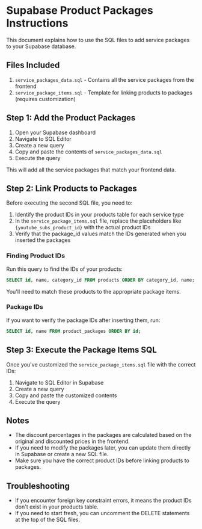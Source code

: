 # Supabase Product Packages Instructions

This document explains how to use the SQL files to add service packages to your Supabase database.

## Files Included

1. `service_packages_data.sql` - Contains all the service packages from the frontend
2. `service_package_items.sql` - Template for linking products to packages (requires customization)

## Step 1: Add the Product Packages

1. Open your Supabase dashboard
2. Navigate to SQL Editor
3. Create a new query
4. Copy and paste the contents of `service_packages_data.sql`
5. Execute the query

This will add all the service packages that match your frontend data.

## Step 2: Link Products to Packages

Before executing the second SQL file, you need to:

1. Identify the product IDs in your products table for each service type
2. In the `service_package_items.sql` file, replace the placeholders like `{youtube_subs_product_id}` with the actual product IDs
3. Verify that the package_id values match the IDs generated when you inserted the packages

### Finding Product IDs

Run this query to find the IDs of your products:

```sql
SELECT id, name, category_id FROM products ORDER BY category_id, name;
```

You'll need to match these products to the appropriate package items.

### Package IDs

If you want to verify the package IDs after inserting them, run:

```sql
SELECT id, name FROM product_packages ORDER BY id;
```

## Step 3: Execute the Package Items SQL

Once you've customized the `service_package_items.sql` file with the correct IDs:

1. Navigate to SQL Editor in Supabase
2. Create a new query
3. Copy and paste the customized contents
4. Execute the query

## Notes

- The discount percentages in the packages are calculated based on the original and discounted prices in the frontend.
- If you need to modify the packages later, you can update them directly in Supabase or create a new SQL file.
- Make sure you have the correct product IDs before linking products to packages.

## Troubleshooting

- If you encounter foreign key constraint errors, it means the product IDs don't exist in your products table.
- If you need to start fresh, you can uncomment the DELETE statements at the top of the SQL files. 